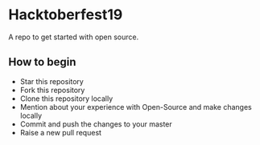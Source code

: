 # Hacktoberfest19
A repo to get started with open source.

## How to begin
* Star this repository
* Fork this repository
* Clone this repository locally
* Mention about your experience with Open-Source and make changes locally
* Commit and push the changes to your master
* Raise a new pull request
